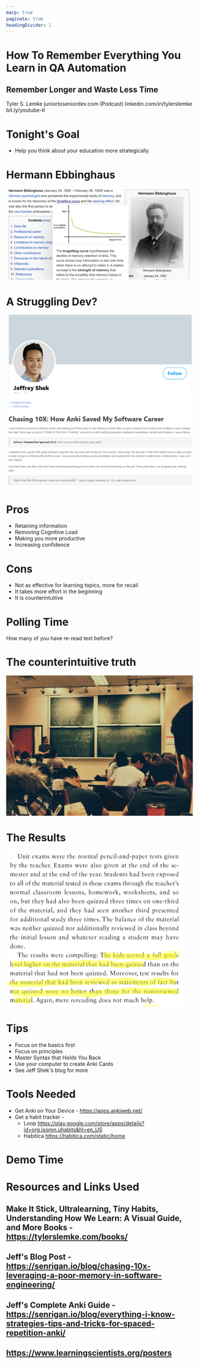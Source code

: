 ```yaml
---
marp: true
paginate: true
headingDivider: 1
---
```


# How To Remember Everything You Learn in QA Automation
## Remember Longer and Waste Less Time
Tyler S. Lemke
juniortoseniordev.com (Podcast)
linkedin.com/in/tylerslemke
bit.ly/youtube-tl

# Tonight's Goal
- Help you think about your education more strategically


# Hermann Ebbinghaus
![](images/hermann-ebbinghaus.png)

# A Struggling Dev?
![](images/jeff_shek.png)
![](images/chasing_anki.png)

# Pros
- Retaining information
- Removing Cognitive Load
- Making you more productive
- Increasing confidence

# Cons
- Not as effective for learning topics, more for recall
- It takes more effort in the beginning
- It is counterintuitive

# Polling Time
How many of you have re-read text before?



# The counterintuitive truth
![](images/shubham-sharan-Z-fq3wBVfMU-unsplash.jpg)

# The Results
![](images/makeitstick_excerpt.png)

# Tips
- Focus on the basics first
- Focus on principles
- Master Syntax that Holds You Back
- Use your computer to create Anki Cards
- See Jeff Shek's blog for more

# Tools Needed
- Get Anki on Your Device - https://apps.ankiweb.net/
- Get a habit tracker - 
   - Loop https://play.google.com/store/apps/details?id=org.isoron.uhabits&hl=en_US
   - Habitica https://habitica.com/static/home


# Demo Time



# Resources and Links Used
## Make It Stick, Ultralearning, Tiny Habits, Understanding How We Learn: A Visual Guide, and More Books - https://tylerslemke.com/books/
## Jeff's Blog Post - https://senrigan.io/blog/chasing-10x-leveraging-a-poor-memory-in-software-engineering/
## Jeff's Complete Anki Guide - https://senrigan.io/blog/everything-i-know-strategies-tips-and-tricks-for-spaced-repetition-anki/
## https://www.learningscientists.org/posters